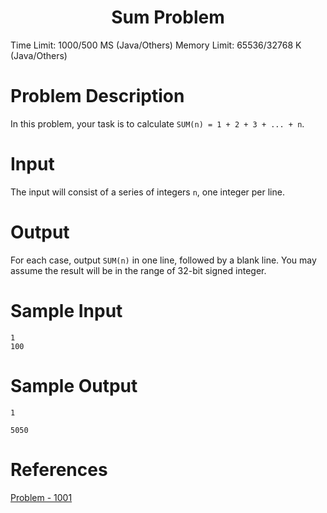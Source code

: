 <h1><center>Sum Problem</center></h1>

Time Limit: 1000/500 MS (Java/Others)    Memory Limit: 65536/32768 K (Java/Others)

# Problem Description

In this problem, your task is to calculate `SUM(n) = 1 + 2 + 3 + ... + n`.
 
# Input

The input will consist of a series of integers `n`, one integer per line.
 
# Output

For each case, output `SUM(n)` in one line, followed by a blank line. You may assume the result will be in the range of 32-bit signed integer. 

# Sample Input

```
1
100
```
 

# Sample Output

```
1

5050
```

# References

[Problem - 1001](http://acm.hdu.edu.cn/showproblem.php?pid=1001)
